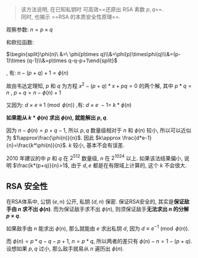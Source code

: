 > 该方法说明, 在已知私钥时 可高效==还原出 RSA 素数 $p,q$==.  
> 同时, 也揭示 ==RSA 的本质安全性原理==.

观察参数: $n = p\times q$

和欧拉函数: 

$\begin{split}\phi(n)\ &=\ \phi(p\times q)\\&=\phi(p)\times\phi(q)\\&=(p-1)\times (q-1)\\&=p\times q-q-p+1\end{split}$

, 有: $n-(p+q)+1=\phi(n)$ 

故由韦达定理知, $p$ 和 $q$ 为方程 $x^2-(p+q)*x+pq=0$ 的两个解, 其中 $p*q=n$ , $p+q=n-\phi(n)+1$

又因为: $d\ \times\ e\ \equiv\ 1\pmod{\phi(n)}$ ,有: $d\ \times\ e\ -1 =\ k*\phi(n)$

**如果能从 $k*\phi(n)$ 求出 $\phi(n)$, 就能解出 $p,q$**.  

因为 $n-\phi(n)=p+q-1$, 所以 $p,q$ 数量级相对于 $n$ 和 $\phi(n)$ 较小, 所以可以近似为 $1\approx\frac{\phi(n)}{n}$. 因此 $k\approx \frac{d*e-1}{n}=\frac{k*\phi(n)}{n}$. $k$ 较小, 基本不会有误差. 

2010 年建议的中 $p$ 和 $q$ 在 $2^{512}$ 数量级, $n$ 在 $2^{1024}$ 以上. 如果该法结果偏小, 说明 $\frac{k*(p+q)}{n}>1$, 由于 $d,e$ 都是在有限域上计算的, 这个 $k$ 不会很大. 

## RSA 安全性

在RSA体系中, 公钥 $(e, n)$ 公开, 私钥 $(d, n)$ 保密. 保证RSA安全的, 其实是**保证敌手由 $n$ 求不出 $\phi(n)$**. 而为保证敌手求不出 $\phi(n)$, 则须保证敌手**无法求出 $n$ 的分解 $p\times q$**.

如果敌手由 $n$ 能求出 $\phi(n)$, 那么就能由 $e$ 求出私钥 $d$, 因为 $d\equiv e^{-1}\pmod{\phi(n)}$.

而 $\phi(n)=p*q-q-p+1$, $n=p*q$, 所以两者的差只有 $\phi(n)-n=1-(p+q)$. 设想如果 $p,q$ 过小, 那么敌手就易从 $n$ 遍历出 $\phi(n)$.
